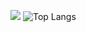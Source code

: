 ![](https://github-readme-stats.vercel.app/api?username=Howtyee&show_icons=true&count_private=true&theme=Gradient) 
![Top Langs](https://github-readme-stats.vercel.app/api/top-langs/?username=Howtyee&layout=compact)
